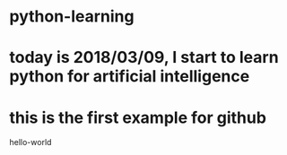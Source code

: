 # python-learning
# today is 2018/03/09, I start to learn python for artificial intelligence
# this is the first example for github
hello-world



